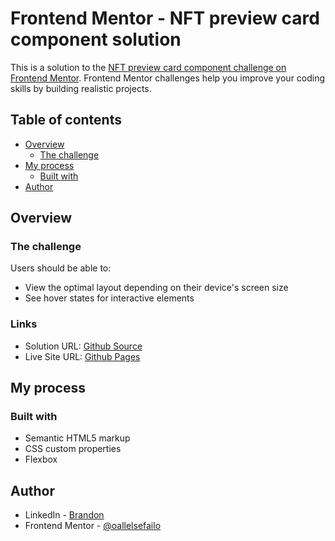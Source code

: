# Frontend Mentor - NFT preview card component solution

This is a solution to the [NFT preview card component challenge on Frontend Mentor](https://www.frontendmentor.io/challenges/nft-preview-card-component-SbdUL_w0U). Frontend Mentor challenges help you improve your coding skills by building realistic projects.

## Table of contents

- [Overview](#overview)
  - [The challenge](#the-challenge)
- [My process](#my-process)
  - [Built with](#built-with)
- [Author](#author)

## Overview

### The challenge

Users should be able to:

- View the optimal layout depending on their device's screen size
- See hover states for interactive elements

### Links

- Solution URL: [Github Source](https://github.com/oallelsefailo/FEM-NFT-Preview-Card.git)
- Live Site URL: [Github Pages](https://oallelsefailo.github.io/FEM-NFT-Preview-Card/)

## My process

### Built with

- Semantic HTML5 markup
- CSS custom properties
- Flexbox

## Author

- LinkedIn - [Brandon](https://www.linkedin.com/in/brandon-iida-07000842/)
- Frontend Mentor - [@oallelsefailo](https://www.frontendmentor.io/profile/oallelsefailo)
